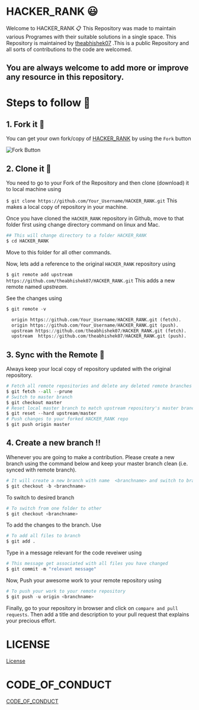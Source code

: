 # HACKER_RANK :smiley:
Welcome to HACKER_RANK 📋
This Repository was made to maintain various Programes with their suitable solutions in a single space. This Repository is maintained by [theabhishek07](https://github.com/theabhishek07) .This is a public Repository and all sorts of contributions to the code are welcomed.
## You are always welcome to add more or improve any resource in this repository.

# Steps to follow 📜
## 1. Fork it 🍴
You can get your own fork/copy of [HACKER_RANK](https://github.com/theabhishek07/HACKER_RANK) by using the `Fork` button

![Fork Button](https://github-images.s3.amazonaws.com/help/bootcamp/Bootcamp-Fork.png)

## 2. Clone it 👥
You need to go to your Fork of the Repository and then clone (download) it to local machine using

`$ git clone https://github.com/Your_Username/HACKER_RANK.git`
This makes a local copy of repository in your machine.

Once you have cloned the `HACKER_RANK` repository in Github, move to that folder first using change directory command on linux and Mac.
```python
## This will change directory to a folder HACKER_RANK
$ cd HACKER_RANK
```
Move to this folder for all other commands.

Now, lets add a reference to the original `HACKER_RANK` repository using

`$ git remote add upstream https://github.com/theabhishek07/HACKER_RANK.git`
This adds a new remote named *_upstream_*.

See the changes using
```python
$ git remote -v

  origin https://github.com/Your_Username/HACKER_RANK.git (fetch).
  origin https://github.com/Your_Username/HACKER_RANK.git (push).
  upstream https://github.com/theabhishek07/HACKER_RANK.git (fetch).
  upstream  https://github.com/theabhishek07/HACKER_RANK.git (push).
  ```

## 3. Sync with the Remote :arrows_counterclockwise:
Always keep your local copy of repository updated with the original repository.
```python
# Fetch all remote repositories and delete any deleted remote branches
$ git fetch --all --prune
# Switch to master branch
$ git checkout master
# Reset local master branch to match upstream repository's master branch
$ git reset --hard upstream/master
# Push changes to your forked HACKER_RANK repo
$ git push origin master
```
## 4. Create a new branch ‼️
Whenever you are going to make a contribution. Please create a new branch using the command below and keep your master branch clean (i.e. synced with remote branch).
```python
# It will create a new branch with name  <branchname> and switch to branch <branchname>
$ git checkout -b <branchname>
  ```
To switch to desired branch
```python
# To switch from one folder to other
$ git checkout <branchname>
  ```
To add the changes to the branch. Use
```python
# To add all files to branch
$ git add .
```
Type in a message relevant for the code reveiwer using
```python
# This message get associated with all files you have changed
$ git commit -m "relevant message"
```
Now, Push your awesome work to your remote repository using
```python
# To push your work to your remote repository
$ git push -u origin <branchname>
```
Finally, go to your repository in browser and click on `compare and pull requests`. Then add a title and description to your pull request that explains your precious effort.

# LICENSE
[License](https://github.com/theabhishek07/HACKER_RANK/blob/master/LICENSE)
# CODE_OF_CONDUCT
[CODE_OF_CONDUCT](https://github.com/theabhishek07/HACKER_RANK/blob/master/CODE_OF_CONDUCT.md)
